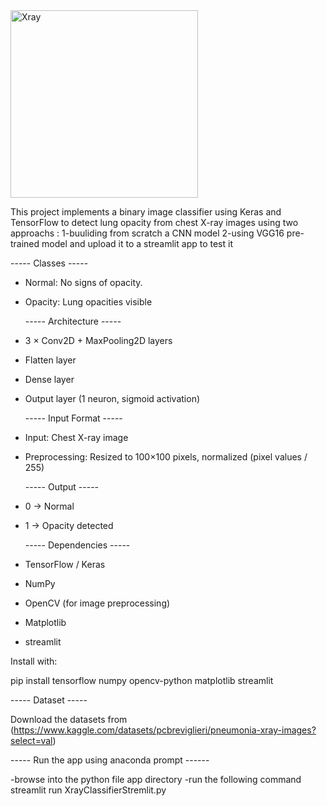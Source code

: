 
<img width="300" alt="Xray" src="https://github.com/user-attachments/assets/9216e15e-86b7-414e-96f4-914e6742a0bb" />

This project implements a binary image classifier using Keras and TensorFlow to detect lung opacity from chest X-ray images using two approachs :
1-buuliding from scratch a CNN model 
2-using VGG16 pre-trained model and upload it to a streamlit app to test it

  ----- Classes -----
- Normal: No signs of opacity.
- Opacity: Lung opacities visible

  ----- Architecture -----

- 3 × Conv2D + MaxPooling2D layers
- Flatten layer
- Dense layer 
- Output layer (1 neuron, sigmoid activation)

  ----- Input Format -----

- Input: Chest X-ray image
- Preprocessing: Resized to 100×100 pixels, normalized (pixel values / 255)

  ----- Output -----

- 0 → Normal
- 1 → Opacity detected

  ----- Dependencies -----

- TensorFlow / Keras
- NumPy
- OpenCV (for image preprocessing)
- Matplotlib
- streamlit

Install with:

pip install tensorflow numpy opencv-python matplotlib streamlit

  ----- Dataset -----

Download the datasets from (https://www.kaggle.com/datasets/pcbreviglieri/pneumonia-xray-images?select=val)

  ----- Run the app using anaconda prompt ------

-browse into the python file app directory 
-run the following command streamlit run XrayClassifierStremlit.py
